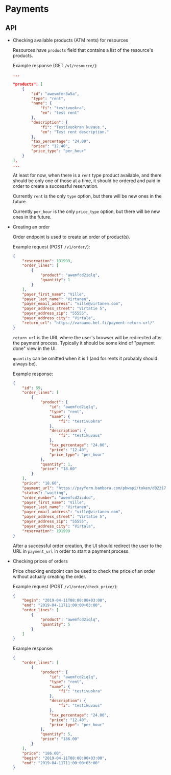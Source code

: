 # Payments

## API

- Checking available products (ATM rents) for resources

    Resources have `products` field that contains a list of the resource's products.

    Example response (GET `/v1/resource/`):

    ```json
    ...

    "products": [
        {
            "id": "awevmfmr3w5a",
            "type": "rent",
            "name": {
                "fi": "testivuokra",
                "en": "test rent"
            },
            "description": {
                "fi": "Testivuokran kuvaus.",
                "en": "Test rent description."
            },
            "tax_percentage": "24.00",
            "price": "12.40",
            "price_type": "per_hour"
        }
    ],
    ...
    ```

    At least for now, when there is a `rent` type product available, and there should be only one of those at a time, it should be ordered and paid in order to create a successful reservation.

    Currently `rent` is the only `type` option, but there will be new ones in the future.

    Currently `per_hour` is the only `price_type` option, but there will be new ones in the future.

- Creating an order

    Order endpoint is used to create an order of product(s).

    Example request (POST `/v1/order/`):

    ```json
    {
        "reservation": 191999,
        "order_lines": [
            {
                "product": "awemfcd2iqlq",
                "quantity": 1
            }
        ],
        "payer_first_name": "Ville",
        "payer_last_name": "Virtanen",
        "payer_email_address": "ville@virtanen.com",
        "payer_address_street": "Virtatie 5",
        "payer_address_zip": "55555",
        "payer_address_city": "Virtala",
        "return_url": "https://varaamo.hel.fi/payment-return-url/"
    }
    ```

    `return_url` is the URL where the user's browser will be redirected after the payment process. Typically it should be some kind of "payment done" view in the UI.

    `quantity` can be omitted when it is 1 (and for rents it probably should always be).

    Example response:

    ```json
    {
        "id": 59,
        "order_lines": [
            {
                "product": {
                    "id": "awemfcd2iqlq",
                    "type": "rent",
                    "name": {
                        "fi": "testivuokra"
                    },
                    "description": {
                        "fi": "testikuvaus"
                    },
                    "tax_percentage": "24.00",
                    "price": "12.40",
                    "price_type": "per_hour"
                },
                "quantity": 1,
                "price": "18.60"
            }
        ],
        "price": "18.60",
        "payment_url": "https://payform.bambora.com/pbwapi/token/d02317692040937087a4c04c303dd0da14441f6f492346e40cea8e6a6c7ffc7c",
        "status": "waiting",
        "order_number": "awemfcd2icdcd",
        "payer_first_name": "Ville",
        "payer_last_name": "Virtanen",
        "payer_email_address": "ville@virtanen.com",
        "payer_address_street": "Virtatie 5",
        "payer_address_zip": "55555",
        "payer_address_city": "Virtala",
        "reservation": 191999
    }
    ```

    After a successful order creation, the UI should redirect the user to the URL in `payment_url` in order to start a payment process.

- Checking prices of orders

    Price checking endpoint can be used to check the price of an order without actually creating the order.

    Example request (POST `/v1/order/check_price/`):

    ```json
    {
        "begin": "2019-04-11T08:00:00+03:00",
        "end": "2019-04-11T11:00:00+03:00",
        "order_lines": [
            {
                "product": "awemfcd2iqlq",
                "quantity": 5
            }
        ]
    }
    ```

    Example response:

    ```json
    {
        "order_lines": [
            {
                "product": {
                    "id": "awemfcd2iqlq",
                    "type": "rent",
                    "name": {
                        "fi": "testivuokra"
                    },
                    "description": {
                        "fi": "testikuvaus"
                    },
                    "tax_percentage": "24.00",
                    "price": "12.40",
                    "price_type": "per_hour"
                },
                "quantity": 5,
                "price": "186.00"
            }
        ],
        "price": "186.00",
        "begin": "2019-04-11T08:00:00+03:00",
        "end": "2019-04-11T11:00:00+03:00"
    }
    ```
